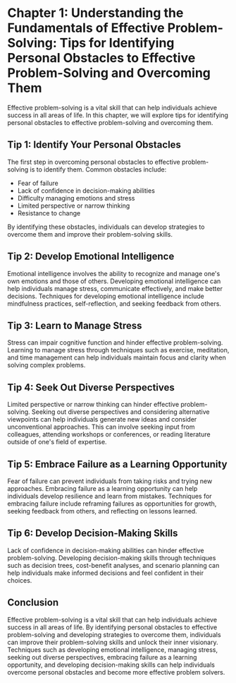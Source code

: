 Chapter 1: Understanding the Fundamentals of Effective Problem-Solving: Tips for Identifying Personal Obstacles to Effective Problem-Solving and Overcoming Them
================================================================================================================================================================

Effective problem-solving is a vital skill that can help individuals achieve success in all areas of life. In this chapter, we will explore tips for identifying personal obstacles to effective problem-solving and overcoming them.

Tip 1: Identify Your Personal Obstacles
---------------------------------------

The first step in overcoming personal obstacles to effective problem-solving is to identify them. Common obstacles include:

* Fear of failure
* Lack of confidence in decision-making abilities
* Difficulty managing emotions and stress
* Limited perspective or narrow thinking
* Resistance to change

By identifying these obstacles, individuals can develop strategies to overcome them and improve their problem-solving skills.

Tip 2: Develop Emotional Intelligence
-------------------------------------

Emotional intelligence involves the ability to recognize and manage one's own emotions and those of others. Developing emotional intelligence can help individuals manage stress, communicate effectively, and make better decisions. Techniques for developing emotional intelligence include mindfulness practices, self-reflection, and seeking feedback from others.

Tip 3: Learn to Manage Stress
-----------------------------

Stress can impair cognitive function and hinder effective problem-solving. Learning to manage stress through techniques such as exercise, meditation, and time management can help individuals maintain focus and clarity when solving complex problems.

Tip 4: Seek Out Diverse Perspectives
------------------------------------

Limited perspective or narrow thinking can hinder effective problem-solving. Seeking out diverse perspectives and considering alternative viewpoints can help individuals generate new ideas and consider unconventional approaches. This can involve seeking input from colleagues, attending workshops or conferences, or reading literature outside of one's field of expertise.

Tip 5: Embrace Failure as a Learning Opportunity
------------------------------------------------

Fear of failure can prevent individuals from taking risks and trying new approaches. Embracing failure as a learning opportunity can help individuals develop resilience and learn from mistakes. Techniques for embracing failure include reframing failures as opportunities for growth, seeking feedback from others, and reflecting on lessons learned.

Tip 6: Develop Decision-Making Skills
-------------------------------------

Lack of confidence in decision-making abilities can hinder effective problem-solving. Developing decision-making skills through techniques such as decision trees, cost-benefit analyses, and scenario planning can help individuals make informed decisions and feel confident in their choices.

Conclusion
----------

Effective problem-solving is a vital skill that can help individuals achieve success in all areas of life. By identifying personal obstacles to effective problem-solving and developing strategies to overcome them, individuals can improve their problem-solving skills and unlock their inner visionary. Techniques such as developing emotional intelligence, managing stress, seeking out diverse perspectives, embracing failure as a learning opportunity, and developing decision-making skills can help individuals overcome personal obstacles and become more effective problem solvers.


